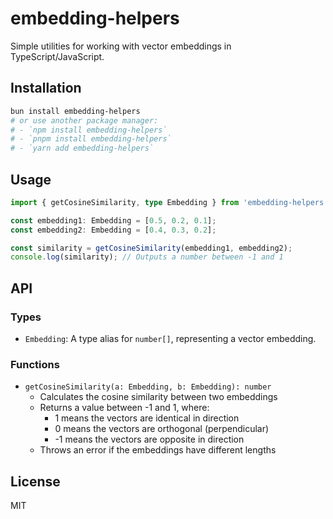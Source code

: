 # embedding-helpers

Simple utilities for working with vector embeddings in TypeScript/JavaScript.

## Installation

```bash
bun install embedding-helpers
# or use another package manager:
# - `npm install embedding-helpers`
# - `pnpm install embedding-helpers`
# - `yarn add embedding-helpers`
```

## Usage

```typescript
import { getCosineSimilarity, type Embedding } from 'embedding-helpers';

const embedding1: Embedding = [0.5, 0.2, 0.1];
const embedding2: Embedding = [0.4, 0.3, 0.2];

const similarity = getCosineSimilarity(embedding1, embedding2);
console.log(similarity); // Outputs a number between -1 and 1
```

## API

### Types

- `Embedding`: A type alias for `number[]`, representing a vector embedding.

### Functions

- `getCosineSimilarity(a: Embedding, b: Embedding): number`
  - Calculates the cosine similarity between two embeddings
  - Returns a value between -1 and 1, where:
    - 1 means the vectors are identical in direction
    - 0 means the vectors are orthogonal (perpendicular)
    - -1 means the vectors are opposite in direction
  - Throws an error if the embeddings have different lengths

## License

MIT
